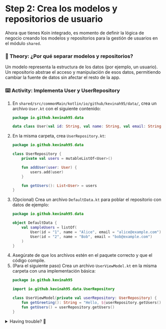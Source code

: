 # Step 2: Crea los modelos y repositorios de usuario

Ahora que tienes Koin integrado, es momento de definir la lógica de negocio creando los modelos y repositorios para la gestión de usuarios en el módulo `shared`.

### 📖 Theory: ¿Por qué separar modelos y repositorios?

<!--
> [!NOTE]
> Separar los modelos de datos y los repositorios permite una arquitectura más limpia, facilita el testing y el mantenimiento del código.
-->

Un modelo representa la estructura de los datos (por ejemplo, un usuario). Un repositorio abstrae el acceso y manipulación de esos datos, permitiendo cambiar la fuente de datos sin afectar el resto de la app.

### ⌨️ Activity: Implementa User y UserRepository

1. En `shared/src/commonMain/kotlin/io/github/kevinah95/data/`, crea un archivo `User.kt` con el siguiente contenido:
   ```kotlin
   package io.github.kevinah95.data

   data class User(val id: String, val name: String, val email: String)
   ```
2. En la misma carpeta, crea `UserRepository.kt`:
   ```kotlin
   package io.github.kevinah95.data

   class UserRepository {
       private val users = mutableListOf<User>()

       fun addUser(user: User) {
           users.add(user)
       }

       fun getUsers(): List<User> = users
   }
   ```
3. (Opcional) Crea un archivo `DefaultData.kt` para poblar el repositorio con datos de ejemplo:
   ```kotlin
   package io.github.kevinah95.data

   object DefaultData {
       val sampleUsers = listOf(
           User(id = "1", name = "Alice", email = "alice@example.com"),
           User(id = "2", name = "Bob", email = "bob@example.com")
       )
   }
   ```
4. Asegúrate de que los archivos estén en el paquete correcto y que el código compile.
5. (Para el siguiente paso) Crea un archivo `UserViewModel.kt` en la misma carpeta con una implementación básica:
   ```kotlin
   package io.github.kevinah95

   import io.github.kevinah95.data.UserRepository

   class UserViewModel(private val userRepository: UserRepository) {
       fun getGreeting(): String = "Hello, ${userRepository.getUsers().firstOrNull()?.name ?: "Guest"}!"
       fun getUsers() = userRepository.getUsers()
   }
   ```

<details>
<summary>Having trouble? 🤷</summary><br/>

- Si tienes errores de compilación, revisa los nombres de los paquetes y la ubicación de los archivos.
- Puedes consultar la [documentación oficial de Kotlin Multiplatform](https://kotlinlang.org/docs/multiplatform.html) para más ejemplos de organización de código.

</details>
